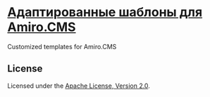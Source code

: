 # [Адаптированные шаблоны для Amiro.CMS](http://diev.github.io/Amiro.CMS-Templates/)

Customized templates for Amiro.CMS

## License

Licensed under the [Apache License, Version 2.0](LICENSE).
